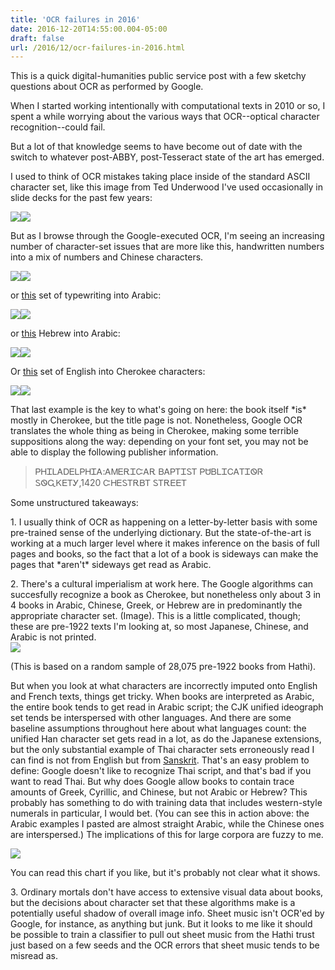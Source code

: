 ```yaml
---
title: 'OCR failures in 2016'
date: 2016-12-20T14:55:00.004-05:00
draft: false
url: /2016/12/ocr-failures-in-2016.html
---
```


This is a quick digital-humanities public service post with a few sketchy questions about OCR as performed by Google.

When I started working intentionally with computational texts in 2010 or so, I spent a while worrying about the various ways that OCR--optical character recognition--could fail.

But a lot of that knowledge seems to have become out of date with the switch to whatever post-ABBY, post-Tesseract state of the art has emerged.

I used to think of OCR mistakes taking place inside of the standard ASCII character set, like this image from Ted Underwood I've used occasionally in slide decks for the past few years:

[![](https://usesofscale.files.wordpress.com/2012/10/smellie.png)](https://usesofscale.files.wordpress.com/2012/10/smellie.png)[![](https://usesofscale.files.wordpress.com/2012/10/ocr.jpg)](https://usesofscale.files.wordpress.com/2012/10/ocr.jpg)

But as I browse through the Google-executed OCR, I'm seeing an increasing number of character-set issues that are more like this, handwritten numbers into a mix of numbers and Chinese characters.

[![](https://4.bp.blogspot.com/-fw1Z2wfxyUs/WFl33N1Yc4I/AAAAAAAAHuo/OPUy4cYU6V464Fsf2ajDUsospljyDKthgCK4B/s200/Screen%2BShot%2B2016-12-20%2Bat%2B1.26.15%2BPM.png)](http://4.bp.blogspot.com/-fw1Z2wfxyUs/WFl33N1Yc4I/AAAAAAAAHuo/OPUy4cYU6V464Fsf2ajDUsospljyDKthgCK4B/s1600/Screen%2BShot%2B2016-12-20%2Bat%2B1.26.15%2BPM.png)[![](https://1.bp.blogspot.com/-fXFTUVv4fcE/WFl332q6wqI/AAAAAAAAHuw/50ESh37QK7cM_Ckf0M_yAVYvRUTcYr2pACK4B/s320/Screen%2BShot%2B2016-12-20%2Bat%2B1.24.28%2BPM.png)](http://1.bp.blogspot.com/-fXFTUVv4fcE/WFl332q6wqI/AAAAAAAAHuw/50ESh37QK7cM_Ckf0M_yAVYvRUTcYr2pACK4B/s1600/Screen%2BShot%2B2016-12-20%2Bat%2B1.24.28%2BPM.png)

or [this](https://babel.hathitrust.org/cgi/pt?id=coo.31924005012962;page=root;view=plaintext;size=100;seq=222;num=222;orient=0) set of typewriting into Arabic:

[![](https://4.bp.blogspot.com/-K15wpoCUChA/WFl4xpl2q8I/AAAAAAAAHu4/jRIbAiYl6iMPWSFLfefCzk_PEWJtxnQiwCK4B/s320/Screen%2BShot%2B2016-12-20%2Bat%2B1.29.51%2BPM.png)](http://4.bp.blogspot.com/-K15wpoCUChA/WFl4xpl2q8I/AAAAAAAAHu4/jRIbAiYl6iMPWSFLfefCzk_PEWJtxnQiwCK4B/s1600/Screen%2BShot%2B2016-12-20%2Bat%2B1.29.51%2BPM.png)[![](https://3.bp.blogspot.com/-fR_d2_bFvrA/WFl4xxiAc5I/AAAAAAAAHvA/DYPqjcUTAFIfdqA3xrT2Am3rjx4xbnZswCK4B/s320/Screen%2BShot%2B2016-12-20%2Bat%2B1.30.01%2BPM.png)](http://3.bp.blogspot.com/-fR_d2_bFvrA/WFl4xxiAc5I/AAAAAAAAHvA/DYPqjcUTAFIfdqA3xrT2Am3rjx4xbnZswCK4B/s1600/Screen%2BShot%2B2016-12-20%2Bat%2B1.30.01%2BPM.png)

or [this](https://babel.hathitrust.org/cgi/pt?id=hvd.hh1lnf;page=root;seq=667;view=plaintext;size=100;orient=0) Hebrew into Arabic:

[![](https://3.bp.blogspot.com/-XJqsuPnRQEU/WFl7CuVtogI/AAAAAAAAHvg/aWRa1yNiqb0xBGpEVtM0sR20BC3AKksdQCK4B/s200/Screen%2BShot%2B2016-12-20%2Bat%2B1.39.47%2BPM.png)](http://3.bp.blogspot.com/-XJqsuPnRQEU/WFl7CuVtogI/AAAAAAAAHvg/aWRa1yNiqb0xBGpEVtM0sR20BC3AKksdQCK4B/s1600/Screen%2BShot%2B2016-12-20%2Bat%2B1.39.47%2BPM.png)[![](https://1.bp.blogspot.com/-1kaxifH-T9g/WFl7CuR3VrI/AAAAAAAAHvk/jB3sbZ2OYoc8hd24KLwlQpVKIo1rRYSFACK4B/s320/Screen%2BShot%2B2016-12-20%2Bat%2B1.39.12%2BPM.png)](http://1.bp.blogspot.com/-1kaxifH-T9g/WFl7CuR3VrI/AAAAAAAAHvk/jB3sbZ2OYoc8hd24KLwlQpVKIo1rRYSFACK4B/s1600/Screen%2BShot%2B2016-12-20%2Bat%2B1.39.12%2BPM.png)

Or [this](https://babel.hathitrust.org/cgi/pt?id=njp.32101074870609;page=root;seq=5;view=plaintext;size=100;orient=0) set of English into Cherokee characters:

[![](https://3.bp.blogspot.com/-M0Lm0s8t9rs/WFl5vvVFf4I/AAAAAAAAHvU/xpGi-eMxAJ0e6WLE6F9cwsX9zkuHWycwQCK4B/s200/Screen%2BShot%2B2016-12-20%2Bat%2B1.33.56%2BPM.png)](http://3.bp.blogspot.com/-M0Lm0s8t9rs/WFl5vvVFf4I/AAAAAAAAHvU/xpGi-eMxAJ0e6WLE6F9cwsX9zkuHWycwQCK4B/s1600/Screen%2BShot%2B2016-12-20%2Bat%2B1.33.56%2BPM.png)[![](https://1.bp.blogspot.com/-0i530YrAo9U/WFl5vmXvahI/AAAAAAAAHvM/gs0M6pcpQo0ceRkkPUUDmWjV9dz6PDKYACK4B/s320/Screen%2BShot%2B2016-12-20%2Bat%2B1.34.17%2BPM.png)](http://1.bp.blogspot.com/-0i530YrAo9U/WFl5vmXvahI/AAAAAAAAHvM/gs0M6pcpQo0ceRkkPUUDmWjV9dz6PDKYACK4B/s1600/Screen%2BShot%2B2016-12-20%2Bat%2B1.34.17%2BPM.png)

That last example is the key to what's going on here: the book itself \*is\* mostly in Cherokee, but the title page is not. Nonetheless, Google OCR translates the whole thing as being in Cherokee, making some terrible suppositions along the way: depending on your font set, you may not be able to display the following publisher information.

> ᏢᎻᏆᏞᎪᎠᎬᏞᏢᎻᏆᎪ:ᎪᎷᎬᎡᏆᏨᎪᎡ ᏴᎪᏢᎢᏆᏚᎢ ᏢᏌᏴᏞᏆᏟᎪᎢᏆᏫᏒ ᏚᏫᏩᏦᎬᎢᎩ,1420 ᏨᎻᎬᏚᎢᎡᏴᎢ ᏚᎢᎡᎬᎬᎢ

Some unstructured takeaways:

1\. I usually think of OCR as happening on a letter-by-letter basis with some pre-trained sense of the underlying dictionary. But the state-of-the-art is working at a much larger level where it makes inference on the basis of full pages and books, so the fact that a lot of a book is sideways can make the pages that \*aren't\* sideways get read as Arabic.

2\. There's a cultural imperialism at work here. The Google algorithms can succesfully recognize a book as Cherokee, but nonetheless only about 3 in 4 books in Arabic, Chinese, Greek, or Hebrew are in predominantly the appropriate character set. (Image). This is a little complicated, though; these are pre-1922 texts I'm looking at, so most Japanese, Chinese, and Arabic is not printed.  
[![](https://4.bp.blogspot.com/-eG8ViiF32EE/WFmFtQV7dPI/AAAAAAAAHv0/ApyXhlhSWOMb5S0pNg10EfyfINWAkRMUgCK4B/s640/Screen%2BShot%2B2016-12-20%2Bat%2B2.25.26%2BPM.png)](http://4.bp.blogspot.com/-eG8ViiF32EE/WFmFtQV7dPI/AAAAAAAAHv0/ApyXhlhSWOMb5S0pNg10EfyfINWAkRMUgCK4B/s1600/Screen%2BShot%2B2016-12-20%2Bat%2B2.25.26%2BPM.png)

(This is based on a random sample of 28,075 pre-1922 books from Hathi).

But when you look at what characters are incorrectly imputed onto English and French texts, things get tricky. When books are interpreted as Arabic, the entire book tends to get read in Arabic script; the CJK unified ideograph set tends be interspersed with other languages. And there are some baseline assumptions throughout here about what languages count: the unified Han character set gets read in a lot, as do the Japanese extensions, but the only substantial example of Thai character sets erroneously read I can find is not from English but from [Sanskrit](https://babel.hathitrust.org/cgi/pt?id=hvd.32044021144357;page=root;seq=276;view=plaintext;size=100;orient=0). That's an easy problem to define: Google doesn't like to recognize Thai script, and that's bad if you want to read Thai. But why does Google allow books to contain trace amounts of Greek, Cyrillic, and Chinese, but not Arabic or Hebrew? This probably has something to do with training data that includes western-style numerals in particular, I would bet. (You can see this in action above: the Arabic examples I pasted are almost straight Arabic, while the Chinese ones are interspersed.) The implications of this for large corpora are fuzzy to me.

[![](https://3.bp.blogspot.com/-6XXNLtXg5lU/WFmJyiXpMaI/AAAAAAAAHv8/RDh4BqQiyhkf6tp89wkrioLw07bDMyHjQCK4B/s200/Screen%2BShot%2B2016-12-20%2Bat%2B2.42.54%2BPM.png)](http://3.bp.blogspot.com/-6XXNLtXg5lU/WFmJyiXpMaI/AAAAAAAAHv8/RDh4BqQiyhkf6tp89wkrioLw07bDMyHjQCK4B/s1600/Screen%2BShot%2B2016-12-20%2Bat%2B2.42.54%2BPM.png)

You can read this chart if you like, but it's probably not clear what it shows.

3\. Ordinary mortals don't have access to extensive visual data about books, but the decisions about character set that these algorithms make is a potentially useful shadow of overall image info. Sheet music isn't OCR'ed by Google, for instance, as anything but junk. But it looks to me like it should be possible to train a classifier to pull out sheet music from the Hathi trust just based on a few seeds and the OCR errors that sheet music tends to be misread as.
